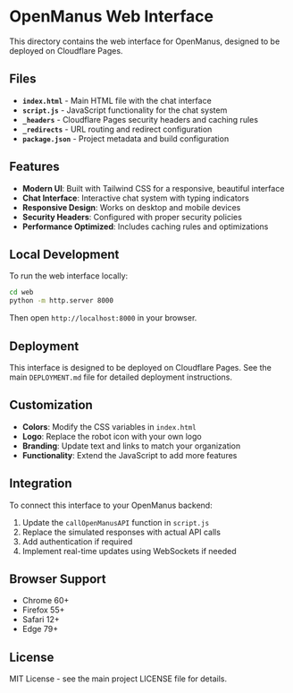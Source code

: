 # OpenManus Web Interface

This directory contains the web interface for OpenManus, designed to be deployed on Cloudflare Pages.

## Files

- **`index.html`** - Main HTML file with the chat interface
- **`script.js`** - JavaScript functionality for the chat system
- **`_headers`** - Cloudflare Pages security headers and caching rules
- **`_redirects`** - URL routing and redirect configuration
- **`package.json`** - Project metadata and build configuration

## Features

- **Modern UI**: Built with Tailwind CSS for a responsive, beautiful interface
- **Chat Interface**: Interactive chat system with typing indicators
- **Responsive Design**: Works on desktop and mobile devices
- **Security Headers**: Configured with proper security policies
- **Performance Optimized**: Includes caching rules and optimizations

## Local Development

To run the web interface locally:

```bash
cd web
python -m http.server 8000
```

Then open `http://localhost:8000` in your browser.

## Deployment

This interface is designed to be deployed on Cloudflare Pages. See the main `DEPLOYMENT.md` file for detailed deployment instructions.

## Customization

- **Colors**: Modify the CSS variables in `index.html`
- **Logo**: Replace the robot icon with your own logo
- **Branding**: Update text and links to match your organization
- **Functionality**: Extend the JavaScript to add more features

## Integration

To connect this interface to your OpenManus backend:

1. Update the `callOpenManusAPI` function in `script.js`
2. Replace the simulated responses with actual API calls
3. Add authentication if required
4. Implement real-time updates using WebSockets if needed

## Browser Support

- Chrome 60+
- Firefox 55+
- Safari 12+
- Edge 79+

## License

MIT License - see the main project LICENSE file for details.